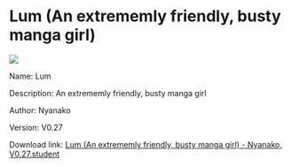 # Lum (An extrememly friendly, busty manga girl)

<img src = "https://raw.githubusercontent.com/Arbiter1223/Koukou-Gurashi-Custom-Students/master/Students/Files/Lum%20(An%20extrememly%20friendly%2C%20busty%20manga%20girl).png">

Name: Lum

Description: An extrememly friendly, busty manga girl

Author: Nyanako

Version: V0.27

Download link: <a href="https://raw.githubusercontent.com/Arbiter1223/Koukou-Gurashi-Custom-Students/master/Students/Files/Lum%20(An%20extrememly%20friendly%2C%20busty%20manga%20girl)%20-%20Nyanako%2C%20V0.27.student">Lum (An extrememly friendly, busty manga girl) - Nyanako, V0.27.student</a>
